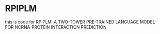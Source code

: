 # RPIPLM
this is code for RPIPLM: A TWO-TOWER PRE-TRAINED LANGUAGE MODEL FOR NCRNA-PROTEIN INTERACTION PREDICTION
